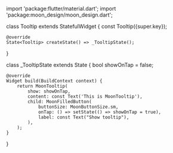 import 'package:flutter/material.dart';
import 'package:moon_design/moon_design.dart';

class Tooltip extends StatefulWidget {
    const Tooltip({super.key});

    @override
    State<Tooltip> createState() => _TooltipState();
}

class _TooltipState extends State<Tooltip> {
    bool showOnTap = false;

    @override
    Widget build(BuildContext context) {
        return MoonTooltip(
            show: showOnTap,
            content: const Text('This is MoonTooltip'),
            child: MoonFilledButton(
                buttonSize: MoonButtonSize.sm,
                onTap: () => setState(() => showOnTap = true),
                label: const Text("Show tooltip"),
            ),
        );
    }
}